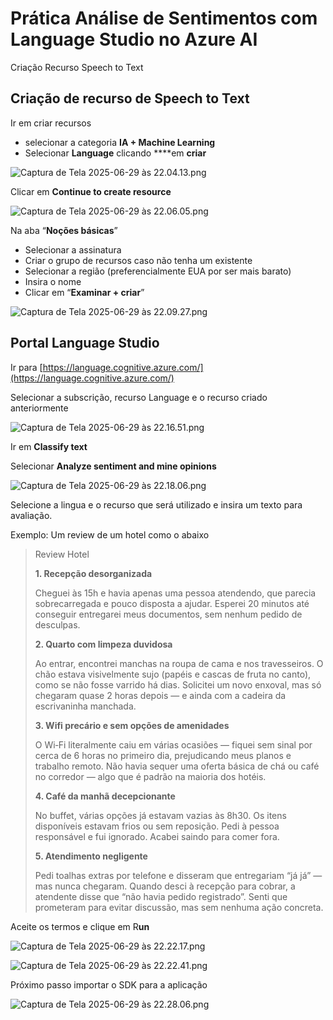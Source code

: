 # Prática Análise de Sentimentos com Language Studio no Azure AI

Criação Recurso Speech to Text

## Criação de recurso de Speech to Text

Ir em criar recursos

- selecionar a categoria **IA + Machine Learning**
- Selecionar **Language** clicando ****em **criar**

![Captura de Tela 2025-06-29 às 22.04.13.png](Pra%CC%81tica%20Ana%CC%81lise%20de%20Sentimentos%20com%20Language%20Stud%2022220fca93d1803ba176d3e99d16995a/Captura_de_Tela_2025-06-29_as_22.04.13.png)

Clicar em **Continue to create resource**

![Captura de Tela 2025-06-29 às 22.06.05.png](Pra%CC%81tica%20Ana%CC%81lise%20de%20Sentimentos%20com%20Language%20Stud%2022220fca93d1803ba176d3e99d16995a/Captura_de_Tela_2025-06-29_as_22.06.05.png)

Na aba “**Noções básicas**”

- Selecionar a assinatura
- Criar o grupo de recursos caso não tenha um existente
- Selecionar a região (preferencialmente EUA por ser mais barato)
- Insira o nome
- Clicar em “**Examinar + criar**”

![Captura de Tela 2025-06-29 às 22.09.27.png](Pra%CC%81tica%20Ana%CC%81lise%20de%20Sentimentos%20com%20Language%20Stud%2022220fca93d1803ba176d3e99d16995a/Captura_de_Tela_2025-06-29_as_22.09.27.png)

## Portal Language Studio

Ir para [https://language.cognitive.azure.com/](https://language.cognitive.azure.com/)

Selecionar a subscrição, recurso Language e o recurso criado anteriormente

![Captura de Tela 2025-06-29 às 22.16.51.png](Pra%CC%81tica%20Ana%CC%81lise%20de%20Sentimentos%20com%20Language%20Stud%2022220fca93d1803ba176d3e99d16995a/Captura_de_Tela_2025-06-29_as_22.16.51.png)

Ir em **Classify text**

Selecionar **Analyze sentiment and mine opinions**

![Captura de Tela 2025-06-29 às 22.18.06.png](Pra%CC%81tica%20Ana%CC%81lise%20de%20Sentimentos%20com%20Language%20Stud%2022220fca93d1803ba176d3e99d16995a/Captura_de_Tela_2025-06-29_as_22.18.06.png)

Selecione a lingua e o recurso que será utilizado e insira um texto para avaliação. 

Exemplo: Um review de um hotel como o abaixo

> Review Hotel
> 
> 
> **1. Recepção desorganizada**
> 
> Cheguei às 15h e havia apenas uma pessoa atendendo, que parecia sobrecarregada e pouco disposta a ajudar. Esperei 20 minutos até conseguir entregarei meus documentos, sem nenhum pedido de desculpas.
> 
> **2. Quarto com limpeza duvidosa**
> 
> Ao entrar, encontrei manchas na roupa de cama e nos travesseiros. O chão estava visivelmente sujo (papéis e cascas de fruta no canto), como se não fosse varrido há dias. Solicitei um novo enxoval, mas só chegaram quase 2 horas depois — e ainda com a cadeira da escrivaninha manchada.
> 
> **3. Wifi precário e sem opções de amenidades**
> 
> O Wi‑Fi literalmente caiu em várias ocasiões — fiquei sem sinal por cerca de 6 horas no primeiro dia, prejudicando meus planos e trabalho remoto. Não havia sequer uma oferta básica de chá ou café no corredor — algo que é padrão na maioria dos hotéis.
> 
> **4. Café da manhã decepcionante**
> 
> No buffet, várias opções já estavam vazias às 8h30. Os itens disponíveis estavam frios ou sem reposição. Pedi à pessoa responsável e fui ignorado. Acabei saindo para comer fora.
> 
> **5. Atendimento negligente**
> 
> Pedi toalhas extras por telefone e disseram que entregariam “já já” — mas nunca chegaram. Quando desci à recepção para cobrar, a atendente disse que “não havia pedido registrado”. Senti que prometeram para evitar discussão, mas sem nenhuma ação concreta.
> 

Aceite os termos e clique em R**un**

![Captura de Tela 2025-06-29 às 22.22.17.png](Pra%CC%81tica%20Ana%CC%81lise%20de%20Sentimentos%20com%20Language%20Stud%2022220fca93d1803ba176d3e99d16995a/Captura_de_Tela_2025-06-29_as_22.22.17.png)

![Captura de Tela 2025-06-29 às 22.22.41.png](Pra%CC%81tica%20Ana%CC%81lise%20de%20Sentimentos%20com%20Language%20Stud%2022220fca93d1803ba176d3e99d16995a/Captura_de_Tela_2025-06-29_as_22.22.41.png)

Próximo passo importar o SDK para a aplicação

![Captura de Tela 2025-06-29 às 22.28.06.png](Pra%CC%81tica%20Ana%CC%81lise%20de%20Sentimentos%20com%20Language%20Stud%2022220fca93d1803ba176d3e99d16995a/Captura_de_Tela_2025-06-29_as_22.28.06.png)